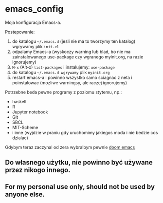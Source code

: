 # emacs_config

Moja konfiguracja Emacs-a.


Postepowanie:
1. do katalogu `~/.emacs.d` (jesli nie ma to tworzymy ten katalog) wgrywamy plik `init.el`
2. odpalamy Emacs-a (wyskoczy warning lub blad, bo nie ma zainstalowanego use-package czy wgranego myinit.org, na razie ignorujemy)
3. `M-x` (Alt-x) `list-packages` i instalujemy: `use-package`
4. do katalogu `~/.emacs.d wgrywamy` plik `myinit.org`
5. restart emacs-a i powinno wszystko samo sciagnac z neta i poinstalowac (mozliwe warningsy, ale raczej ignorujemy)

Potrzebne beda pewne programy z poziomu stytemu, np.:
* haskell
* R
* Jupyter notebook
* Git
* SBCL
* MIT-Scheme
* i inne (wyjdzie w praniu gdy uruchomimy jakiegos moda i nie bedzie cos dzialac)<br>


Gdybym teraz zaczynal od zera wybralbym pewnie
[doom emacs](https://www.github.com/hlissner/doom-emacs)

## Do własnego użytku, nie powinno być używane przez nikogo innego.<br>
## For my personal use only, should not be used by anyone else.
